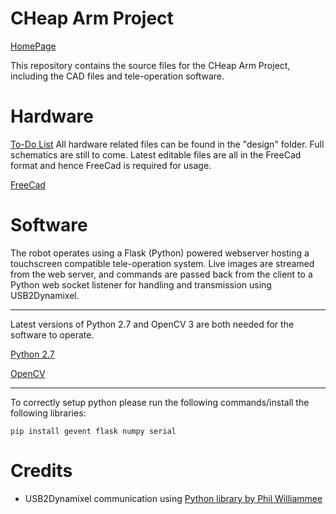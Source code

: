 # CHeap Arm Project
[HomePage](https://mobile-chap.github.io/Web/)

This repository contains the source files for the CHeap Arm Project, including the CAD files and tele-operation software.

# Hardware
[To-Do List](/design/ToDo.md)
All hardware related files can be found in the "design" folder. Full schematics are still to come. Latest editable files are all in the FreeCad format and hence FreeCad is required for usage.

[FreeCad](http://www.freecadweb.org/)

# Software

The robot operates using a Flask (Python) powered webserver hosting a touchscreen compatible tele-operation system.
Live images are streamed from the web server, and commands are passed back from the client to a Python web socket listener for handling and transmission using USB2Dynamixel.

---

Latest versions of Python 2.7 and OpenCV 3 are both needed for the software to operate.

[Python 2.7](https://www.python.org/downloads/)

[OpenCV](http://opencv.org/downloads.html)

---

To correctly setup python please run the following commands/install the following libraries:
```
pip install gevent flask numpy serial
```


# Credits
- USB2Dynamixel communication using [Python library by Phil Williammee](https://github.com/philwilliammee/dynamixel_simple_as_RPI)
